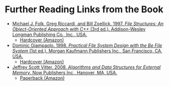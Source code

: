 # Further Reading Links from the Book

- [Michael J. Folk, Greg Riccardi, and Bill Zoellick. 1997. _File Structures: An Object-Oriented Approach with C++_ (3rd ed.). Addison-Wesley Longman Publishing Co., Inc., USA.](https://sunilwanjarisvpcet.files.wordpress.com/2020/03/file_structures_an_object-oriented_approch.pdf)
  - [Hardcover (Amazon)](https://www.amazon.com/File-Structures-Object-Oriented-Approach-C/dp/0201874016)
- [Dominic Giampaolo. 1998. _Practical File System Design with the Be File System_ (1st ed.). Morgan Kaufmann Publishers Inc., San Francisco, CA, USA.](http://www.nobius.org/dbg/practical-file-system-design.pdf)
  - [Hardcover (Amazon)](https://www.amazon.com/Practical-System-Design-Dominic-Giampaolo/dp/1558604979)
- [Jeffrey Scott Vitter. 2008. _Algorithms and Data Structures for External Memory_. Now Publishers Inc., Hanover, MA, USA.
  ](https://www.ittc.ku.edu/~jsv/Papers/Vit.IO_book.pdf)
  - [Paperback (Amazon)](https://www.amazon.com/Algorithms-Structures-External-Foundations-Theoretical/dp/1601981066)
